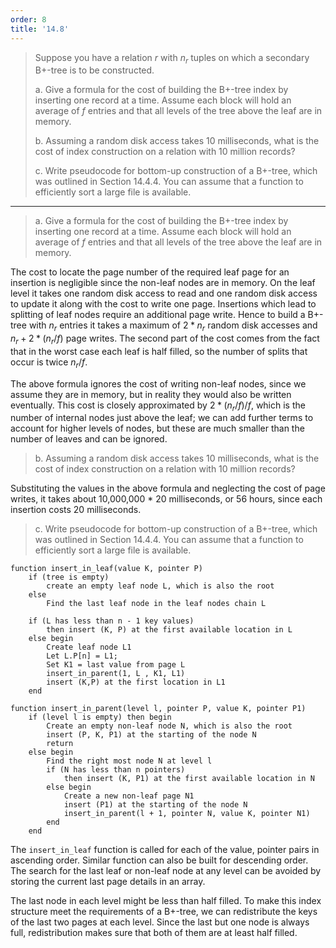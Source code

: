 ```yaml
---
order: 8
title: '14.8'
---
```

> Suppose you have a relation $r$ with $n_r$ tuples on which a secondary 
> B+-tree is to be constructed. 
> 
> a. Give a formula for the cost of building the B+-tree index by inserting one 
> record at a time. Assume each block will hold an average of $f$ entries and 
> that all levels of the tree above the leaf are in memory. 
> 
> b. Assuming a random disk access takes 10 milliseconds, what is the cost of index
> construction on a relation with 10 million records? 
> 
> c. Write pseudocode for bottom-up construction of a B+-tree, which was outlined in 
> Section 14.4.4. You can assume that a function to efficiently sort a large file is 
> available. 

--------------------------------

> a. Give a formula for the cost of building the B+-tree index by inserting one 
> record at a time. Assume each block will hold an average of $f$ entries and 
> that all levels of the tree above the leaf are in memory. 

The cost to locate the page number of the required leaf page for an insertion is 
negligible since the non-leaf nodes are in memory. On the leaf level it takes one
random disk access to read and one random disk access to update it along with the 
cost to write one page. Insertions which lead to splitting of leaf nodes require 
an additional page write. Hence to build a B+-tree with $n_r$ entries it takes 
a maximum of $2 * n_r$ random disk accesses and $n_r + 2 * (n_r/f)$ page writes. 
The second part of the cost comes from the fact that in the worst case each leaf is 
half filled, so the number of splits that occur is twice $n_r/f$. 

The above formula ignores the cost of writing non-leaf nodes, since we assume they 
are in memory, but in reality they would also be written eventually. This cost is 
closely approximated by $2 * (n_r / f)/ f$, which is the number of internal nodes just
above the leaf; we can add further terms to account for higher levels of nodes, but 
these are much smaller than the number of leaves and can be ignored. 

> b. Assuming a random disk access takes 10 milliseconds, what is the cost of index
> construction on a relation with 10 million records? 

Substituting the values in the above formula and neglecting the cost of page writes, it 
takes about 10,000,000 * 20 milliseconds, or 56 hours, since each insertion costs 
20 milliseconds. 

> c. Write pseudocode for bottom-up construction of a B+-tree, which was outlined in 
> Section 14.4.4. You can assume that a function to efficiently sort a large file is 
> available. 

```
function insert_in_leaf(value K, pointer P)
    if (tree is empty) 
        create an empty leaf node L, which is also the root
    else 
        Find the last leaf node in the leaf nodes chain L 

    if (L has less than n - 1 key values)
        then insert (K, P) at the first available location in L 
    else begin
        Create leaf node L1
        Let L.P[n] = L1;
        Set K1 = last value from page L 
        insert_in_parent(1, L , K1, L1)
        insert (K,P) at the first location in L1
    end
```

```
function insert_in_parent(level l, pointer P, value K, pointer P1)
    if (level l is empty) then begin
        Create an empty non-leaf node N, which is also the root
        insert (P, K, P1) at the starting of the node N 
        return 
    else begin
        Find the right most node N at level l 
        if (N has less than n pointers)
            then insert (K, P1) at the first available location in N 
        else begin
            Create a new non-leaf page N1
            insert (P1) at the starting of the node N 
            insert_in_parent(l + 1, pointer N, value K, pointer N1)
        end 
    end 
```

The `insert_in_leaf` function is called for each of the value, pointer pairs in 
ascending order. Similar function can also be built for descending order. The search 
for the last leaf or non-leaf node at any level can be avoided by storing the current 
last page details in an array. 

The last node in each level might be less than half filled. To make this index structure 
meet the requirements of a B+-tree, we can redistribute the keys of the last two pages at 
each level. Since the last but one node is always full, redistribution makes sure that both 
of them are at least half filled. 